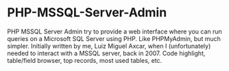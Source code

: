# PHP-MSSQL-Server-Admin
PHP MSSQL Server Admin try to provide a web interface where you can run queries on a Microsoft SQL Server using PHP. Like PHPMyAdmin, but much simpler. Initially written by me, Luiz Miguel Axcar, when I (unfortunately) needed to interact with a MSSQL server, back in 2007. Code highlight, table/field browser, top records, most used tables, etc.
